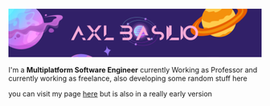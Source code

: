![banner](https://github.com/AxlBasilioa/Axlbasilioa/blob/main/me.png)

I'm a **Multiplatform Software Engineer** currently Working as Professor
and currently working as freelance, also developing some random stuff here

you can visit my page [here](https://axlbasilioa.github.io) but is also
in a really early version
